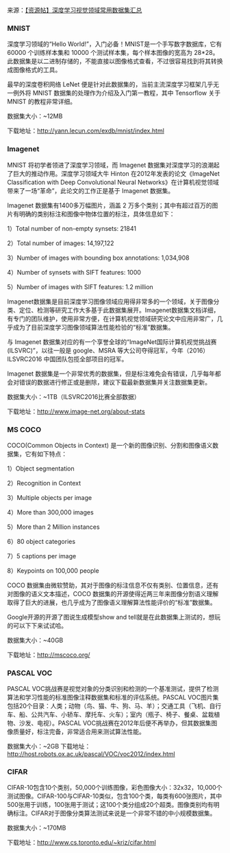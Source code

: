 来源：[【资源帖】深度学习视觉领域常用数据集汇总](https://www.jianshu.com/p/9990284bc4d5)

### MNIST

深度学习领域的“Hello World!”，入门必备！MNIST是一个手写数字数据库，它有 60000 个训练样本集和 10000 个测试样本集，每个样本图像的宽高为 28*28。此数据集是以二进制存储的，不能直接以图像格式查看，不过很容易找到将其转换成图像格式的工具。

最早的深度卷积网络 LeNet 便是针对此数据集的，当前主流深度学习框架几乎无一例外将 MNIST 数据集的处理作为介绍及入门第一教程，其中 Tensorflow 关于 MNIST 的教程非常详细。

数据集大小：~12MB

下载地址：http://yann.lecun.com/exdb/mnist/index.html

### Imagenet

MNIST 将初学者领进了深度学习领域，而 Imagenet 数据集对深度学习的浪潮起了巨大的推动作用。深度学习领域大牛 Hinton 在2012年发表的论文《ImageNet Classification with Deep Convolutional Neural Networks》在计算机视觉领域带来了一场“革命”，此论文的工作正是基于 Imagenet 数据集。

Imagenet 数据集有1400多万幅图片，涵盖 2 万多个类别；其中有超过百万的图片有明确的类别标注和图像中物体位置的标注，具体信息如下：

1）Total number of non-empty synsets: 21841

2）Total number of images: 14,197,122

3）Number of images with bounding box annotations: 1,034,908

4）Number of synsets with SIFT features: 1000

5）Number of images with SIFT features: 1.2 million

Imagenet数据集是目前深度学习图像领域应用得非常多的一个领域，关于图像分类、定位、检测等研究工作大多基于此数据集展开。Imagenet数据集文档详细，有专门的团队维护，使用非常方便，在计算机视觉领域研究论文中应用非常广，几乎成为了目前深度学习图像领域算法性能检验的“标准”数据集。

与 Imagenet 数据集对应的有一个享誉全球的“ImageNet国际计算机视觉挑战赛(ILSVRC)”，以往一般是 google、MSRA 等大公司夺得冠军，今年（2016）ILSVRC2016 中国团队包揽全部项目的冠军。

Imagenet 数据集是一个非常优秀的数据集，但是标注难免会有错误，几乎每年都会对错误的数据进行修正或是删除，建议下载最新数据集并关注数据集更新。

数据集大小：~1TB（ILSVRC2016比赛全部数据）

下载地址：http://www.image-net.org/about-stats

### MS COCO

COCO(Common Objects in Context) 是一个新的图像识别、分割和图像语义数据集，它有如下特点：

1）Object segmentation

2）Recognition in Context

3）Multiple objects per image

4）More than 300,000 images

5）More than 2 Million instances

6）80 object categories

7）5 captions per image

8）Keypoints on 100,000 people

COCO 数据集由微软赞助，其对于图像的标注信息不仅有类别、位置信息，还有对图像的语义文本描述，COCO 数据集的开源使得近两三年来图像分割语义理解取得了巨大的进展，也几乎成为了图像语义理解算法性能评价的“标准”数据集。

Google开源的开源了图说生成模型show and tell就是在此数据集上测试的，想玩的可以下下来试试哈。

数据集大小：~40GB

下载地址：http://mscoco.org/

### PASCAL VOC

PASCAL VOC挑战赛是视觉对象的分类识别和检测的一个基准测试，提供了检测算法和学习性能的标准图像注释数据集和标准的评估系统。PASCAL VOC图片集包括20个目录：人类；动物（鸟、猫、牛、狗、马、羊）；交通工具（飞机、自行车、船、公共汽车、小轿车、摩托车、火车）；室内（瓶子、椅子、餐桌、盆栽植物、沙发、电视）。PASCAL VOC挑战赛在2012年后便不再举办，但其数据集图像质量好，标注完备，非常适合用来测试算法性能。

数据集大小：~2GB
下载地址：http://host.robots.ox.ac.uk/pascal/VOC/voc2012/index.html

### CIFAR

CIFAR-10包含10个类别，50,000个训练图像，彩色图像大小：32x32，10,000个测试图像。CIFAR-100与CIFAR-10类似，包含100个类，每类有600张图片，其中500张用于训练，100张用于测试；这100个类分组成20个超类。图像类别均有明确标注。CIFAR对于图像分类算法测试来说是一个非常不错的中小规模数据集。

数据集大小：~170MB

下载地址：http://www.cs.toronto.edu/~kriz/cifar.html

